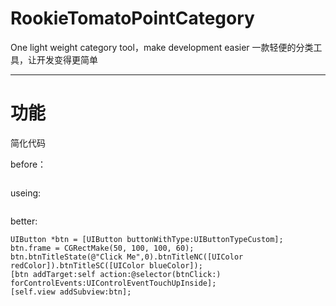 # RookieTomatoPointCategory
One light weight category tool，make development easier
一款轻便的分类工具，让开发变得更简单
*** 
# 功能 
简化代码 

before：
``` 

``` 

useing: 
``` 

``` 

better: 
``` 
UIButton *btn = [UIButton buttonWithType:UIButtonTypeCustom];
btn.frame = CGRectMake(50, 100, 100, 60);
btn.btnTitleState(@"Click Me",0).btnTitleNC([UIColor redColor]).btnTitleSC([UIColor blueColor]);
[btn addTarget:self action:@selector(btnClick:) forControlEvents:UIControlEventTouchUpInside];
[self.view addSubview:btn];
``` 

